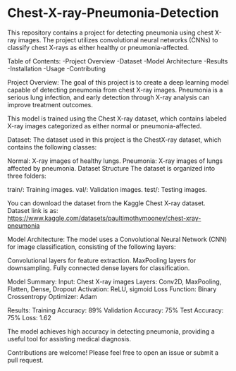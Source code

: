 # Chest-X-ray-Pneumonia-Detection

This repository contains a project for detecting pneumonia using chest X-ray images. The project utilizes convolutional neural networks (CNNs) to classify chest X-rays as either healthy or pneumonia-affected.

Table of Contents: 
-Project Overview 
-Dataset 
-Model Architecture 
-Results -Installation 
-Usage 
-Contributing

Project Overview: 
The goal of this project is to create a deep learning model capable of detecting pneumonia from chest X-ray images. Pneumonia is a serious lung infection, and early detection through X-ray analysis can improve treatment outcomes.

This model is trained using the Chest X-ray dataset, which contains labeled X-ray images categorized as either normal or pneumonia-affected.

Dataset: 
The dataset used in this project is the ChestX-ray dataset, which contains the following classes:

Normal: X-ray images of healthy lungs. 
Pneumonia: X-ray images of lungs affected by pneumonia. 
Dataset Structure The dataset is organized into three folders:

train/: Training images. 
val/: Validation images. 
test/: Testing images.

You can download the dataset from the Kaggle Chest X-ray dataset. Dataset link is as: https://www.kaggle.com/datasets/paultimothymooney/chest-xray-pneumonia

Model Architecture: 
The model uses a Convolutional Neural Network (CNN) for image classification, consisting of the following layers:

Convolutional layers for feature extraction. 
MaxPooling layers for downsampling. 
Fully connected dense layers for classification.

Model Summary: 
Input: Chest X-ray images 
Layers: Conv2D, MaxPooling, Flatten, Dense, Dropout 
Activation: ReLU, sigmoid 
Loss Function: Binary Crossentropy 
Optimizer: Adam

Results: 
Training Accuracy: 89% 
Validation Accuracy: 75% 
Test Accuracy: 75% 
Loss: 1.62

The model achieves high accuracy in detecting pneumonia, providing a useful tool for assisting medical diagnosis.

Contributions are welcome! Please feel free to open an issue or submit a pull request.
